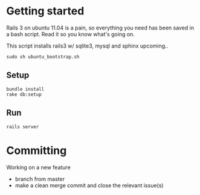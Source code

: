 # Getting started

Rails 3 on ubuntu 11.04 is a pain, so everything you need has been saved in a bash script.
Read it so you know what's going on. 

This script installs rails3 w/ sqlite3, mysql and sphinx upcoming..

    sudo sh ubuntu_bootstrap.sh
## Setup
    bundle install
    rake db:setup
## Run
    rails server


# Committing

Working on a new feature
- branch from master
- make a clean merge commit and close the relevant issue(s)
